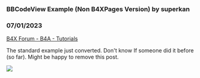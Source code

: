 ### BBCodeView Example (Non B4XPages Version) by superkan
### 07/01/2023
[B4X Forum - B4A - Tutorials](https://www.b4x.com/android/forum/threads/148800/)

The standard example just converted. Don't know If someone did it before (so far). Might be happy to remove this post.  
  
![](https://www.b4x.com/android/forum/attachments/143394)